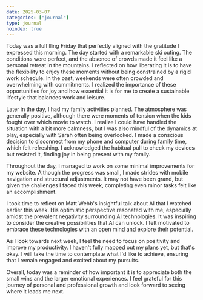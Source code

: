 ```yaml
---
date: 2025-03-07
categories: ["journal"]
type: journal
noindex: true
---
```


Today was a fulfilling Friday that perfectly aligned with the gratitude I expressed this morning. The day started with a remarkable ski outing. The conditions were perfect, and the absence of crowds made it feel like a personal retreat in the mountains. I reflected on how liberating it is to have the flexibility to enjoy these moments without being constrained by a rigid work schedule. In the past, weekends were often crowded and overwhelming with commitments. I realized the importance of these opportunities for joy and how essential it is for me to create a sustainable lifestyle that balances work and leisure.

Later in the day, I had my family activities planned. The atmosphere was generally positive, although there were moments of tension when the kids fought over which movie to watch. I realize I could have handled the situation with a bit more calmness, but I was also mindful of the dynamics at play, especially with Sarah often being overlooked. I made a conscious decision to disconnect from my phone and computer during family time, which felt refreshing. I acknowledged the habitual pull to check my devices but resisted it, finding joy in being present with my family.

Throughout the day, I managed to work on some minimal improvements for my website. Although the progress was small, I made strides with mobile navigation and structural adjustments. It may not have been grand, but given the challenges I faced this week, completing even minor tasks felt like an accomplishment. 

I took time to reflect on Matt Webb's insightful talk about AI that I watched earlier this week. His optimistic perspective resonated with me, especially amidst the prevalent negativity surrounding AI technologies. It was inspiring to consider the creative possibilities that AI can unlock. I felt motivated to embrace these technologies with an open mind and explore their potential.

As I look towards next week, I feel the need to focus on positivity and improve my productivity. I haven't fully mapped out my plans yet, but that's okay. I will take the time to contemplate what I'd like to achieve, ensuring that I remain engaged and excited about my pursuits.

Overall, today was a reminder of how important it is to appreciate both the small wins and the larger emotional experiences. I feel grateful for this journey of personal and professional growth and look forward to seeing where it leads me next.